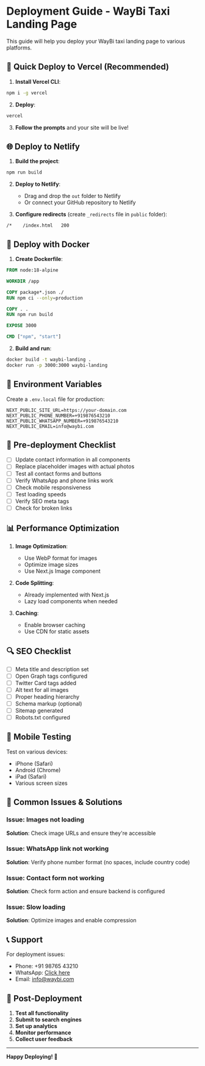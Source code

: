 # Deployment Guide - WayBi Taxi Landing Page

This guide will help you deploy your WayBi taxi landing page to various platforms.

## 🚀 Quick Deploy to Vercel (Recommended)

1. **Install Vercel CLI**:
```bash
npm i -g vercel
```

2. **Deploy**:
```bash
vercel
```

3. **Follow the prompts** and your site will be live!

## 🌐 Deploy to Netlify

1. **Build the project**:
```bash
npm run build
```

2. **Deploy to Netlify**:
   - Drag and drop the `out` folder to Netlify
   - Or connect your GitHub repository to Netlify

3. **Configure redirects** (create `_redirects` file in `public` folder):
```
/*    /index.html   200
```

## 🐳 Deploy with Docker

1. **Create Dockerfile**:
```dockerfile
FROM node:18-alpine

WORKDIR /app

COPY package*.json ./
RUN npm ci --only=production

COPY . .
RUN npm run build

EXPOSE 3000

CMD ["npm", "start"]
```

2. **Build and run**:
```bash
docker build -t waybi-landing .
docker run -p 3000:3000 waybi-landing
```

## 📱 Environment Variables

Create a `.env.local` file for production:

```env
NEXT_PUBLIC_SITE_URL=https://your-domain.com
NEXT_PUBLIC_PHONE_NUMBER=+919876543210
NEXT_PUBLIC_WHATSAPP_NUMBER=+919876543210
NEXT_PUBLIC_EMAIL=info@waybi.com
```

## 🔧 Pre-deployment Checklist

- [ ] Update contact information in all components
- [ ] Replace placeholder images with actual photos
- [ ] Test all contact forms and buttons
- [ ] Verify WhatsApp and phone links work
- [ ] Check mobile responsiveness
- [ ] Test loading speeds
- [ ] Verify SEO meta tags
- [ ] Check for broken links

## 📊 Performance Optimization

1. **Image Optimization**:
   - Use WebP format for images
   - Optimize image sizes
   - Use Next.js Image component

2. **Code Splitting**:
   - Already implemented with Next.js
   - Lazy load components when needed

3. **Caching**:
   - Enable browser caching
   - Use CDN for static assets

## 🔍 SEO Checklist

- [ ] Meta title and description set
- [ ] Open Graph tags configured
- [ ] Twitter Card tags added
- [ ] Alt text for all images
- [ ] Proper heading hierarchy
- [ ] Schema markup (optional)
- [ ] Sitemap generated
- [ ] Robots.txt configured

## 📱 Mobile Testing

Test on various devices:
- iPhone (Safari)
- Android (Chrome)
- iPad (Safari)
- Various screen sizes

## 🚨 Common Issues & Solutions

### Issue: Images not loading
**Solution**: Check image URLs and ensure they're accessible

### Issue: WhatsApp link not working
**Solution**: Verify phone number format (no spaces, include country code)

### Issue: Contact form not working
**Solution**: Check form action and ensure backend is configured

### Issue: Slow loading
**Solution**: Optimize images and enable compression

## 📞 Support

For deployment issues:
- Phone: +91 98765 43210
- WhatsApp: [Click here](https://wa.me/919876543210)
- Email: info@waybi.com

## 🎯 Post-Deployment

1. **Test all functionality**
2. **Submit to search engines**
3. **Set up analytics**
4. **Monitor performance**
5. **Collect user feedback**

---

**Happy Deploying! 🚀**
